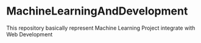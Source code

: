 # MachineLearningAndDevelopment
This repository basically represent Machine Learning Project integrate with Web Development
